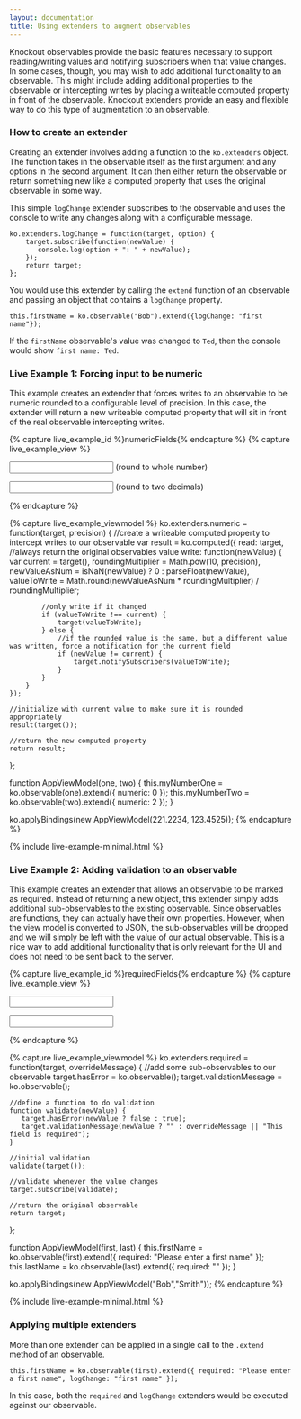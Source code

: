```yaml
---
layout: documentation
title: Using extenders to augment observables
---
```


Knockout observables provide the basic features necessary to support reading/writing values and notifying subscribers when that value changes. In some cases, though, you may wish to add additional functionality to an observable. This might include adding additional properties to the observable or intercepting writes by placing a writeable computed property in front of the observable. Knockout extenders provide an easy and flexible way to do this type of augmentation to an observable.

### How to create an extender
Creating an extender involves adding a function to the `ko.extenders` object. The function takes in the observable itself as the first argument and any options in the second argument. It can then either return the observable or return something new like a computed property that uses the original observable in some way.

 This simple `logChange` extender subscribes to the observable and uses the console to write any changes along with a configurable message.

    ko.extenders.logChange = function(target, option) {
        target.subscribe(function(newValue) {
           console.log(option + ": " + newValue);
        });
        return target;
    };

You would use this extender by calling the `extend` function of an observable and passing an object that contains a `logChange` property.

    this.firstName = ko.observable("Bob").extend({logChange: "first name"});

If the `firstName` observable's value was changed to `Ted`, then the console would show `first name: Ted`.

### Live Example 1: Forcing input to be numeric

This example creates an extender that forces writes to an observable to be numeric rounded to a configurable level of precision.  In this case, the extender will return a new writeable computed property that will sit in front of the real observable intercepting writes.

<style type="text/css">
   .error {  color: red; }
   .error input { border: 1px solid red; }
</style>

{% capture live_example_id %}numericFields{% endcapture %}
{% capture live_example_view %}
<p><input data-bind="value: myNumberOne" /> (round to whole number)</p>
<p><input data-bind="value: myNumberTwo" /> (round to two decimals)</p>
{% endcapture %}

{% capture live_example_viewmodel %}
ko.extenders.numeric = function(target, precision) {
    //create a writeable computed property to intercept writes to our observable
    var result = ko.computed({
        read: target,  //always return the original observables value
        write: function(newValue) {
            var current = target(),
                roundingMultiplier = Math.pow(10, precision),
                newValueAsNum = isNaN(newValue) ? 0 : parseFloat(newValue),
                valueToWrite = Math.round(newValueAsNum * roundingMultiplier) / roundingMultiplier;

            //only write if it changed
            if (valueToWrite !== current) {
                target(valueToWrite);
            } else {
                //if the rounded value is the same, but a different value was written, force a notification for the current field
                if (newValue != current) {
                    target.notifySubscribers(valueToWrite);
                }
            }
        }
    });

    //initialize with current value to make sure it is rounded appropriately
    result(target());

    //return the new computed property
    return result;
};

function AppViewModel(one, two) {
    this.myNumberOne = ko.observable(one).extend({ numeric: 0 });
    this.myNumberTwo = ko.observable(two).extend({ numeric: 2 });
}

ko.applyBindings(new AppViewModel(221.2234, 123.4525));
{% endcapture %}

{% include live-example-minimal.html %}


### Live Example 2: Adding validation to an observable

This example creates an extender that allows an observable to be marked as required. Instead of returning a new object, this extender simply adds additional sub-observables to the existing observable. Since observables are functions, they can actually have their own properties. However, when the view model is converted to JSON, the sub-observables will be dropped and we will simply be left with the value of our actual observable.  This is a nice way to add additional functionality that is only relevant for the UI and does not need to be sent back to the server.

{% capture live_example_id %}requiredFields{% endcapture %}
{% capture live_example_view %}
<p data-bind="css: { error: firstName.hasError }">
    <input data-bind="value: firstName, valueUpdate: 'afterkeydown'" />
    <span data-bind="visible: firstName.hasError, text: firstName.validationMessage"></span>
</p>
<p data-bind="css: { error: lastName.hasError }">
    <input data-bind="value: lastName, valueUpdate: 'afterkeydown'" />
    <span data-bind="visible: lastName.hasError, text: lastName.validationMessage"></span>
</p>
{% endcapture %}

{% capture live_example_viewmodel %}
ko.extenders.required = function(target, overrideMessage) {
    //add some sub-observables to our observable
    target.hasError = ko.observable();
    target.validationMessage = ko.observable();

    //define a function to do validation
    function validate(newValue) {
       target.hasError(newValue ? false : true);
       target.validationMessage(newValue ? "" : overrideMessage || "This field is required");
    }

    //initial validation
    validate(target());

    //validate whenever the value changes
    target.subscribe(validate);

    //return the original observable
    return target;
};

function AppViewModel(first, last) {
    this.firstName = ko.observable(first).extend({ required: "Please enter a first name" });
    this.lastName = ko.observable(last).extend({ required: "" });
}

ko.applyBindings(new AppViewModel("Bob","Smith"));
{% endcapture %}

{% include live-example-minimal.html %}

### Applying multiple extenders

More than one extender can be applied in a single call to the `.extend` method of an observable.

    this.firstName = ko.observable(first).extend({ required: "Please enter a first name", logChange: "first name" });

In this case, both the `required` and `logChange` extenders would be executed against our observable.